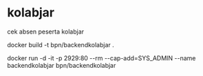 # kolabjar
 cek absen peserta kolabjar

 docker build -t bpn/backendkolabjar .

docker run -d -it -p 2929:80 --rm --cap-add=SYS_ADMIN --name backendkolabjar bpn/backendkolabjar